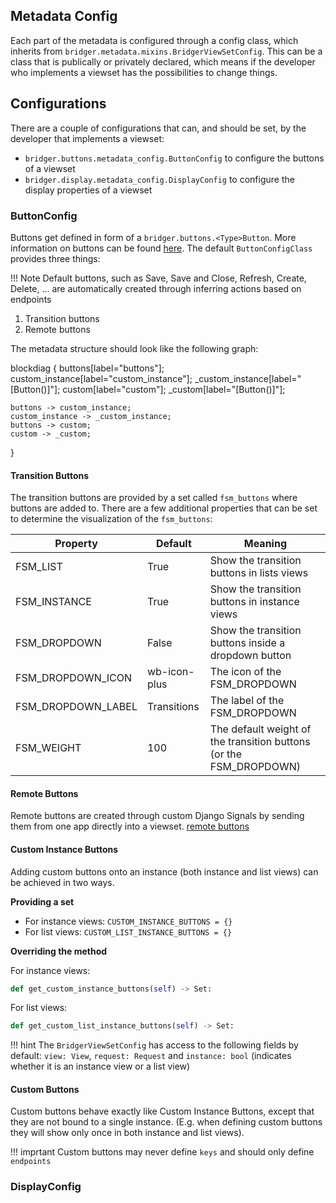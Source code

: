 ## Metadata Config

Each part of the metadata is configured through a config class, which inherits from `bridger.metadata.mixins.BridgerViewSetConfig`. This can be a class that is publically or privately declared, which means if the developer who implements a viewset has the possibilities to change things.

## Configurations

There are a couple of configurations that can, and should be set, by the developer that implements a viewset:

* `bridger.buttons.metadata_config.ButtonConfig` to configure the buttons of a viewset
* `bridger.display.metadata_config.DisplayConfig` to configure the display properties of a viewset

### ButtonConfig

Buttons get defined in form of a `bridger.buttons.<Type>Button`. More information on buttons can be found [here](buttons.md). The default `ButtonConfigClass` provides three things:

!!! Note
    Default buttons, such as Save, Save and Close, Refresh, Create, Delete, ... are automatically created through inferring actions based on endpoints

1. Transition buttons
1. Remote buttons

The metadata structure should look like the following graph:

blockdiag {
    buttons[label="buttons"];
    custom_instance[label="custom_instance"];
    _custom_instance[label="[Button()]"];
    custom[label="custom"];
    _custom[label="[Button()]"];

    buttons -> custom_instance;
    custom_instance -> _custom_instance;
    buttons -> custom;
    custom -> _custom;
}

#### Transition Buttons

The transition buttons are provided by a set called `fsm_buttons` where buttons are added to. There are a few additional properties that can be set to determine the visualization of the `fsm_buttons`:

| Property           | Default      | Meaning                                                            |
| ------------------ | ------------ | ------------------------------------------------------------------ |
| FSM_LIST           | True         | Show the transition buttons in lists views                         |
| FSM_INSTANCE       | True         | Show the transition buttons in instance views                      |
| FSM_DROPDOWN       | False        | Show the transition buttons inside a dropdown button               |
| FSM_DROPDOWN_ICON  | wb-icon-plus | The icon of the FSM_DROPDOWN                                       |
| FSM_DROPDOWN_LABEL | Transitions  | The label of the FSM_DROPDOWN                                      |
| FSM_WEIGHT         | 100          | The default weight of the transition buttons (or the FSM_DROPDOWN) |

#### Remote Buttons

Remote buttons are created through custom Django Signals by sending them from one app directly into a viewset. [remote buttons](buttons.md#remote-buttons)

#### Custom Instance Buttons

Adding custom buttons onto an instance (both instance and list views) can be achieved in two ways.

**Providing a set**

* For instance views: `CUSTOM_INSTANCE_BUTTONS = {}`
* For list views: `CUSTOM_LIST_INSTANCE_BUTTONS = {}`

**Overriding the method**

For instance views:
```python
def get_custom_instance_buttons(self) -> Set:
```

For list views:
```python
def get_custom_list_instance_buttons(self) -> Set:
```

!!! hint
    The `BridgerViewSetConfig` has access to the following fields by default: `view: View`, `request: Request` and `instance: bool` (indicates whether it is an instance view or a list view)

#### Custom Buttons

Custom buttons behave exactly like Custom Instance Buttons, except that they are not bound to a single instance. (E.g. when defining custom buttons they will show only once in both instance and list views).

!!! imprtant
Custom buttons may never define `keys` and should only define `endpoints`

### DisplayConfig

